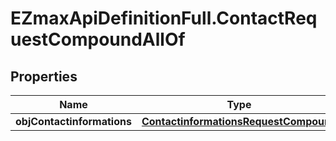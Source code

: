 # EZmaxApiDefinitionFull.ContactRequestCompoundAllOf

## Properties

Name | Type | Description | Notes
------------ | ------------- | ------------- | -------------
**objContactinformations** | [**ContactinformationsRequestCompound**](ContactinformationsRequestCompound.md) |  | 


